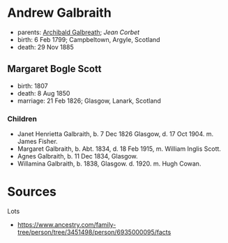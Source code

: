 # Andrew Galbraith

- parents: [Archibald Galbreath](galbreath-archibald-1760.md); *Jean Corbet*
- birth: 6 Feb 1799; Campbeltown, Argyle, Scotland
- death: 29 Nov 1885

## Margaret Bogle Scott

- birth: 1807
- death: 8 Aug 1850
- marriage: 21 Feb 1826; Glasgow, Lanark, Scotland

### Children

- Janet Henrietta Galbraith, b. 7 Dec 1826 Glasgow, d. 17 Oct 1904.  m. James Fisher.
- Margaret Galbraith, b. Abt. 1834, d. 18 Feb 1915, m. William Inglis Scott.
- Agnes Galbraith, b. 11 Dec 1834, Glasgow. 
- Willamina Galbraith, b. 1838, Glasgow.  d. 1920.  m. Hugh Cowan.

# Sources

Lots

- https://www.ancestry.com/family-tree/person/tree/3451498/person/6935000095/facts
